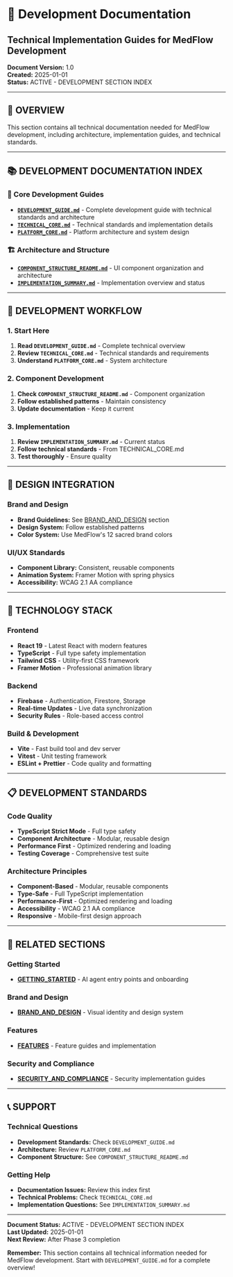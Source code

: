 # 🔧 Development Documentation
## Technical Implementation Guides for MedFlow Development

**Document Version:** 1.0  
**Created:** 2025-01-01  
**Status:** ACTIVE - DEVELOPMENT SECTION INDEX

---

## 🎯 **OVERVIEW**

This section contains all technical documentation needed for MedFlow development, including architecture, implementation guides, and technical standards.

---

## 📚 **DEVELOPMENT DOCUMENTATION INDEX**

### **🚀 Core Development Guides**
- **[`DEVELOPMENT_GUIDE.md`](DEVELOPMENT_GUIDE.md)** - Complete development guide with technical standards and architecture
- **[`TECHNICAL_CORE.md`](TECHNICAL_CORE.md)** - Technical standards and implementation details
- **[`PLATFORM_CORE.md`](PLATFORM_CORE.md)** - Platform architecture and system design

### **🏗️ Architecture and Structure**
- **[`COMPONENT_STRUCTURE_README.md`](COMPONENT_STRUCTURE_README.md)** - UI component organization and architecture
- **[`IMPLEMENTATION_SUMMARY.md`](IMPLEMENTATION_SUMMARY.md)** - Implementation overview and status

---

## 🔧 **DEVELOPMENT WORKFLOW**

### **1. Start Here**
1. **Read `DEVELOPMENT_GUIDE.md`** - Complete technical overview
2. **Review `TECHNICAL_CORE.md`** - Technical standards and requirements
3. **Understand `PLATFORM_CORE.md`** - System architecture

### **2. Component Development**
1. **Check `COMPONENT_STRUCTURE_README.md`** - Component organization
2. **Follow established patterns** - Maintain consistency
3. **Update documentation** - Keep it current

### **3. Implementation**
1. **Review `IMPLEMENTATION_SUMMARY.md`** - Current status
2. **Follow technical standards** - From TECHNICAL_CORE.md
3. **Test thoroughly** - Ensure quality

---

## 🎨 **DESIGN INTEGRATION**

### **Brand and Design**
- **Brand Guidelines:** See [BRAND_AND_DESIGN](../BRAND_AND_DESIGN/) section
- **Design System:** Follow established patterns
- **Color System:** Use MedFlow's 12 sacred brand colors

### **UI/UX Standards**
- **Component Library:** Consistent, reusable components
- **Animation System:** Framer Motion with spring physics
- **Accessibility:** WCAG 2.1 AA compliance

---

## 🚀 **TECHNOLOGY STACK**

### **Frontend**
- **React 19** - Latest React with modern features
- **TypeScript** - Full type safety implementation
- **Tailwind CSS** - Utility-first CSS framework
- **Framer Motion** - Professional animation library

### **Backend**
- **Firebase** - Authentication, Firestore, Storage
- **Real-time Updates** - Live data synchronization
- **Security Rules** - Role-based access control

### **Build & Development**
- **Vite** - Fast build tool and dev server
- **Vitest** - Unit testing framework
- **ESLint + Prettier** - Code quality and formatting

---

## 📋 **DEVELOPMENT STANDARDS**

### **Code Quality**
- **TypeScript Strict Mode** - Full type safety
- **Component Architecture** - Modular, reusable design
- **Performance First** - Optimized rendering and loading
- **Testing Coverage** - Comprehensive test suite

### **Architecture Principles**
- **Component-Based** - Modular, reusable components
- **Type-Safe** - Full TypeScript implementation
- **Performance-First** - Optimized rendering and loading
- **Accessibility** - WCAG 2.1 AA compliance
- **Responsive** - Mobile-first design approach

---

## 🔗 **RELATED SECTIONS**

### **Getting Started**
- **[GETTING_STARTED](../GETTING_STARTED/)** - AI agent entry points and onboarding

### **Brand and Design**
- **[BRAND_AND_DESIGN](../BRAND_AND_DESIGN/)** - Visual identity and design system

### **Features**
- **[FEATURES](../FEATURES/)** - Feature guides and implementation

### **Security and Compliance**
- **[SECURITY_AND_COMPLIANCE](../SECURITY_AND_COMPLIANCE/)** - Security implementation guides

---

## 📞 **SUPPORT**

### **Technical Questions**
- **Development Standards:** Check `DEVELOPMENT_GUIDE.md`
- **Architecture:** Review `PLATFORM_CORE.md`
- **Component Structure:** See `COMPONENT_STRUCTURE_README.md`

### **Getting Help**
- **Documentation Issues:** Review this index first
- **Technical Problems:** Check `TECHNICAL_CORE.md`
- **Implementation Questions:** See `IMPLEMENTATION_SUMMARY.md`

---

**Document Status:** ACTIVE - DEVELOPMENT SECTION INDEX  
**Last Updated:** 2025-01-01  
**Next Review:** After Phase 3 completion

**Remember:** This section contains all technical information needed for MedFlow development. Start with `DEVELOPMENT_GUIDE.md` for a complete overview!
